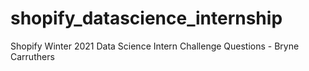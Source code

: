 # shopify_datascience_internship
Shopify Winter 2021 Data Science Intern Challenge Questions - Bryne Carruthers
